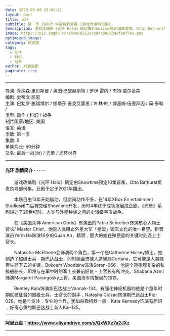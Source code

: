```yaml
---
date: 2023-06-08 23:01:21
layout: post
title: 光环
subtitle: 第一季.1080P.中英特效字幕.(游戏改编科幻剧)
description: 游戏改编剧《光环 Halo》确定由Showtime预定10集首季，Otto Bathurst负责执导部份集，此剧于定于2021年播出...
image: https://pic.imgdb.cn/item/6512acc9c458853aefe8f76e.png
optimized_image: 
category: 欧美剧
tags:
  - 动作
  - 科幻
  - 战争 
author: 对酒当歌
paginate: true
---
```



---

导演: 乔纳森·里贝斯曼 / 奥图·巴瑟赫斯特 / 罗伊·雷内 / 杰特·威尔金森  
编剧: 史蒂文·凯恩  
主演: 巴勃罗·施瑞博尔 / 娜塔莎·麦克艾霍恩 / 叶林·韩 / 博基姆·伍德拜因 / 简·泰勒 /  
类型: 动作 / 科幻 / 战争  
制片国家/地区: 美国  
语言: 英语  
季数: 第一季  
集数: 9  
单集片长: 60分钟  
又名: 最后一战(台) / 光晕 / 光环世界  

---

#### 光环 剧情简介 · · · · ·

　　游戏改编剧《光环 Halo》确定由Showtime预定10集首季，Otto Bathurst负责执导部份集，此剧于定于2021年播出。

　　本项目由13年开始启动，但期间动作不多，在14年XBox En ertainment Studios闭门后转交给Showtime开发，历时4年终于成功发展成正剧。《光晕》系列讲述了26世纪时，人类与外星种族之间的史诗级宇宙战争。

　　在《美国众神 American Gods》有演出的Pablo Schreiber饰演核心人物士官长/ Master Chief，他是人类阻止外星大军「星盟」毁灭文化的唯一希望。新晋演员Yerin Ha饰演16岁的Quan Ah，精明﹑胆大的她在殖民星的关键时刻遇上士官长。

　　Natascha McElhone会饰演两个角色，第一个是Catherine Halsey博士，她创造了超级士兵 - 斯巴达战士，同时她会饰演人造智能Cortana，它可能是人类能否生存下去的关键。Bokeem Woodbine饰演Soren-066，他是个道德观复杂的私掠船船长，即将与在军中时的军士长兼前好友 - 士官长有所冲突。Shabana Azmi饰演Margaret Parangosky上将，美国海军情报局的领导。

　　Bentley Kalu饰演斯巴达战士Vannak-134，有强化神经机器的他是个童年时期就被征召的超级士兵，士官长的副手﹑Natasha Culzac饰演斯巴达战士Riz-028，她是个专注﹑专业的士兵，犹如杀戮机器一般﹑Kate Kennedy饰演有胆识﹑好奇心重的斯巴达战士新人Kai-125。

---

**阿里云盘：<https://www.aliyundrive.com/s/QxWXz7a2JXz>**

---
